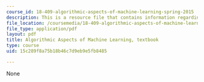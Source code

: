```yaml
---
course_id: 18-409-algorithmic-aspects-of-machine-learning-spring-2015
description: This is a resource file that contains information regarding introduction.
file_location: /coursemedia/18-409-algorithmic-aspects-of-machine-learning-spring-2015/15c289f8a75b18b46c7d9eb9e5fb8485_MIT18_409S15_intro.pdf
file_type: application/pdf
layout: pdf
title: Algorithmic Aspects of Machine Learning, textbook
type: course
uid: 15c289f8a75b18b46c7d9eb9e5fb8485

---
```

None